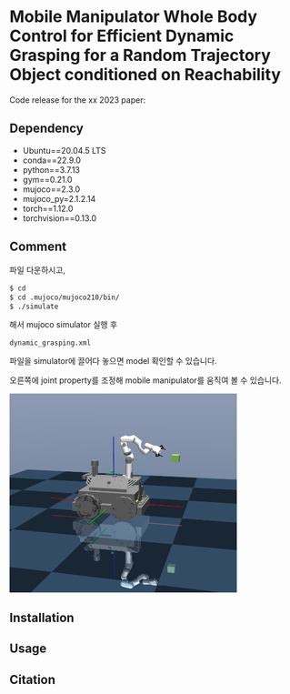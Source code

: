 # Mobile Manipulator Whole Body Control for Efficient Dynamic Grasping for a Random Trajectory Object conditioned on Reachability
Code release for the xx 2023 paper:
## Dependency
* Ubuntu==20.04.5 LTS
* conda==22.9.0
* python==3.7.13
* gym==0.21.0
* mujoco==2.3.0
* mujoco_py=2.1.2.14
* torch==1.12.0
* torchvision==0.13.0
## Comment
파일 다운하시고, 
```
$ cd
$ cd .mujoco/mujoco210/bin/
$ ./simulate
```
해서 mujoco simulator 실행 후 
```
dynamic_grasping.xml
```
파일을 simulator에 끌어다 놓으면 model 확인할 수 있습니다.

오른쪽에 joint property를 조정해 mobile manipulator를 움직여 볼 수 있습니다.

<img src="./figures/Mobile_Manipulator.png" width= "400px" height="350px" alt="Mobile Manipulator"></img>

## Installation


## Usage

## Citation